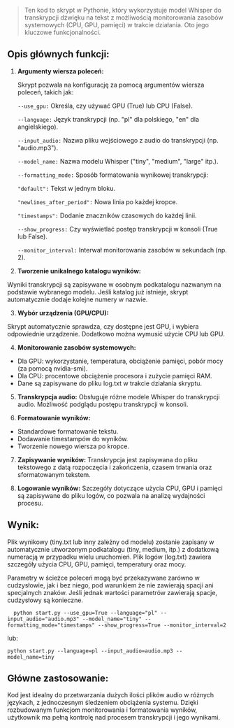 
>Ten kod to skrypt w Pythonie, który wykorzystuje model Whisper do transkrypcji dźwięku na tekst z możliwością monitorowania zasobów systemowych (CPU, GPU, pamięci) w trakcie działania. Oto jego kluczowe funkcjonalności.



## Opis głównych funkcji:

1. **Argumenty wiersza poleceń:**

    Skrypt pozwala na konfigurację za pomocą argumentów wiersza poleceń, takich jak:
    
      `--use_gpu:` Określa, czy używać GPU (True) lub CPU (False).
    
      `--language:` Język transkrypcji (np. "pl" dla polskiego, "en" dla angielskiego).
    
      `--input_audio:` Nazwa pliku wejściowego z audio do transkrypcji (np. "audio.mp3").
    
      `--model_name:` Nazwa modelu Whisper ("tiny", "medium", "large" itp.).
    
      `--formatting_mode:` Sposób formatowania wynikowej transkrypcji:
    
      `"default":` Tekst w jednym bloku.
    
      `"newlines_after_period":` Nowa linia po każdej kropce.
    
      `"timestamps":` Dodanie znaczników czasowych do każdej linii.
    
      `--show_progress:` Czy wyświetlać postęp transkrypcji w konsoli (True lub False).
    
      `--monitor_interval:` Interwał monitorowania zasobów w sekundach (np. 2).

2. **Tworzenie unikalnego katalogu wyników:**

Wyniki transkrypcji są zapisywane w osobnym podkatalogu nazwanym na podstawie wybranego modelu. Jeśli katalog już istnieje, skrypt automatycznie dodaje kolejne numery w nazwie.

3. **Wybór urządzenia (GPU/CPU):**

Skrypt automatycznie sprawdza, czy dostępne jest GPU, i wybiera odpowiednie urządzenie. Dodatkowo można wymusić użycie CPU lub GPU.

4. **Monitorowanie zasobów systemowych:**
* Dla GPU: wykorzystanie, temperatura, obciążenie pamięci, pobór mocy (za pomocą nvidia-smi).
* Dla CPU: procentowe obciążenie procesora i zużycie pamięci RAM.
* Dane są zapisywane do pliku log.txt w trakcie działania skryptu.

5. **Transkrypcja audio:**
Obsługuje różne modele Whisper do transkrypcji audio.
Możliwość podglądu postępu transkrypcji w konsoli.

6. **Formatowanie wyników:**
 * Standardowe formatowanie tekstu.
 * Dodawanie timestampów do wyników.
 * Tworzenie nowego wiersza po kropce.

7. **Zapisywanie wyników:**
Transkrypcja jest zapisywana do pliku tekstowego z datą rozpoczęcia i zakończenia, czasem trwania oraz sformatowanym tekstem.

8. **Logowanie wyników:**
Szczegóły dotyczące użycia CPU, GPU i pamięci są zapisywane do pliku logów, co pozwala na analizę wydajności procesu.

## Wynik:

  Plik wynikowy (tiny.txt lub inny zależny od modelu) zostanie zapisany w automatycznie utworzonym podkatalogu (tiny, medium, itp.) z dodatkową numeracją w przypadku wielu uruchomień.
  Plik logów (log.txt) zawiera szczegóły użycia CPU, GPU, pamięci, temperatury oraz mocy.

Parametry w ścieżce poleceń mogą być przekazywane zarówno w cudzysłowie, jak i bez niego, pod warunkiem że nie zawierają spacji ani specjalnych znaków. Jeśli jednak wartości parametrów zawierają spacje, cudzysłowy są konieczne.

```
  python start.py --use_gpu=True --language="pl" --input_audio="audio.mp3" --model_name="tiny" --formatting_mode="timestamps" --show_progress=True --monitor_interval=2
```

lub:

```
python start.py --language=pl --input_audio=audio.mp3 --model_name=tiny
```


## Główne zastosowanie:

Kod jest idealny do przetwarzania dużych ilości plików audio w różnych językach, z jednoczesnym śledzeniem obciążenia systemu. Dzięki rozbudowanym funkcjom monitorowania i formatowania wyników, użytkownik ma pełną kontrolę nad procesem transkrypcji i jego wynikami.
